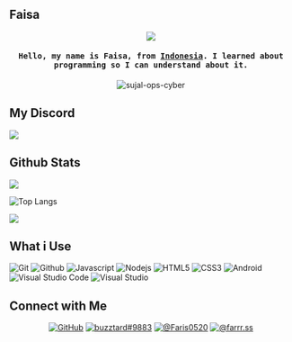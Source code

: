 ## Faisa

<div align="center"><img src="https://i.imgur.com/vfYuufN.gif"></div>

<h4 align="center"><samp>Hello, my name is Faisa, from <a href="https://en.wikipedia.org/wiki/Indonesia">Indonesia</a></b>. I learned about programming so I can understand about it.</samp></h4>

<p align="center"> <img src="https://komarev.com/ghpvc/?username=justfaisa-ops-cyber" alt="sujal-ops-cyber" /> </p>

## My Discord
<img src="https://discord.c99.nl/widget/theme-2/784743250791104512.png">

## Github Stats
<img src="https://github-readme-stats.vercel.app/api?username=justfaisa&show_icons=true&theme=tokyonight">

![Top Langs](https://github-readme-stats.vercel.app/api/top-langs/?username=justfaisa&show_icons=true&theme=tokyonight)

![](https://github-readme-streak-stats.herokuapp.com/?user=justfaisa&theme=tokyonight)

## What i Use
<p>
  <img alt="Git" src="https://img.shields.io/badge/-Git-ff8438?style=flat-square&logo=git&logoColor=white" />
  <img alt="Github" src="https://img.shields.io/badge/-Github-2e2e2e?style=flat-square&logo=github&logoColor=white" />
  <img alt="Javascript" src="https://img.shields.io/badge/-JavaScript-323330?style=flat-square&logo=javascript&logoColor=white" />
  <img alt="Nodejs" src="https://img.shields.io/badge/-Nodejs-68a063?style=flat-square&logo=Node.js&logoColor=white" />
  <img alt="HTML5" src="https://img.shields.io/badge/-HTML5-E34F26?style=flat-square&logo=html5&logoColor=white" />
  <img alt="CSS3" src="https://img.shields.io/badge/-CSS3-1572B6?style=flat-square&logo=css3&logoColor=white" />
  <img alt="Android" src="https://img.shields.io/badge/-Android-3ddc84?style=flat-square&logo=android&logoColor=white" />
  <img alt="Visual Studio Code" src="https://img.shields.io/badge/-VisualStudioCode-0078d7?style=flat-square&logo=visual-studio-code&logoColor=white" />
  <img alt="Visual Studio" src="https://img.shields.io/badge/-VisualStudio-5d2b90?style=flat-square&logo=visual-studio&logoColor=white" />
</p>

## Connect with Me
<p align="center"><a href="https://github.com/justfaisa" target="_blank"><img alt="GitHub" src="https://img.shields.io/badge/GitHub-100000?style=for-the-badge&logo=github&logoColor=white" /></a>
<a href="https://discord.com/users/784743250791104512" target="_blank"><img alt="buzztard#9883" src="https://img.shields.io/badge/Discord-7289DA?style=for-the-badge&logo=discord&logoColor=white" /></a>
<a href="https://twitter.com/kyotakasan" target="_blank"><img alt="@Faris0520" src="https://img.shields.io/badge/Twitter-1DA1F2?style=for-the-badge&logo=twitter&logoColor=white" /></a>
<a href="https://instagram.com/fxsann" target="_blank"><img alt="@farrr.ss" src="https://img.shields.io/badge/Instagram-E4405F?style=for-the-badge&logo=instagram&logoColor=white" /></a></p>
